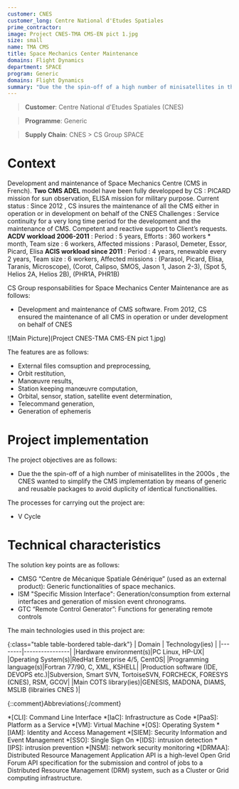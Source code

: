 ```yaml
---
customer: CNES
customer_long: Centre National d'Etudes Spatiales
prime_contractor: 
image: Project CNES-TMA CMS-EN pict 1.jpg
size: small
name: TMA CMS
title: Space Mechanics Center Maintenance
domains: Flight Dynamics
department: SPACE
program: Generic
domains: Flight Dynamics
summary: "Due the the spin-off of a high number of minisatellites in the 2000s , the CNES wanted to simplify the CMS implementation by means of generic and reusable packages to avoid duplicity of identical functionalities."
---
```


> __Customer__\: Centre National d'Etudes Spatiales (CNES)

> __Programme__\: Generic

> __Supply Chain__\: CNES >  CS Group SPACE


# Context

Development and maintenance of  Space Mechanics Centre (CMS in French). **Two CMS ADEL** model have been fully developped by CS : 
PICARD mission for sun observation,
ELISA mission for military purpose.
Current status : Since 2012 , CS insures the maintenance of all the CMS either in operation or in development on behalf of the CNES
Challenges : Service continuity for a very long time period for the development and the maintenance of CMS. Competent and reactive support to Client’s requests.
**ACDV workload 2006-2011** : 
Period : 5 years, Efforts : 360 workers * month, Team size : 6 workers, Affected missions : Parasol, Demeter, Essor, Picard, Elisa
**ACIS workload since 2011** :
Period : 4 years, renewable every 2 years, Team size : 6 workers, Affected missions : (Parasol, Picard, Elisa, Taranis, Microscope), (Corot, Calipso, SMOS, Jason 1, Jason 2-3), (Spot 5, Helios 2A, Helios 2B), (PHR1A, PHR1B)

CS Group responsabilities for Space Mechanics Center Maintenance are as follows:
* Development and maintenance of CMS software. From 2012, CS ensured the maintenance of all CMS in operation or under development on behalf of CNES

![Main Picture](Project CNES-TMA CMS-EN pict 1.jpg)

The features are as follows:
* External files comsuption and preprocessing,
* Orbit restitution,
* Manœuvre results,
* Station keeping manœuvre computation,
* Orbital, sensor, station, satellite event determination,
* Telecommand generation,
* Generation of ephemeris

# Project implementation

The project objectives are as follows:
* Due the the spin-off of a high number of minisatellites in the 2000s , the CNES wanted to simplify the CMS implementation by means of generic and reusable packages to avoid duplicity of identical functionalities.

The processes for carrying out the project are:
* V Cycle

# Technical characteristics

The solution key points are as follows:
* CMSG “Centre de Mécanique Spatiale Générique” (used as an external product): Generic functionalities of space mechanics. 
* ISM "Specific Mission Interface": Generation/consumption from external interfaces and generation of mission event chronograms.
* GTC “Remote Control Generator”: Functions for generating remote controls



The main technologies used in this project are:

{:class="table table-bordered table-dark"}
| Domain | Technology(ies) |
|--------|----------------|
|Hardware environment(s)|PC Linux, HP-UX|
|Operating System(s)|RedHat Enterprise 4/5, CentOS|
|Programming language(s)|Fortran 77/90, C, XML, KSHELL|
|Production software (IDE, DEVOPS etc.)|Subversion, Smart SVN, TortoiseSVN, FORCHECK, FORESYS (CNES), RSM, GCOV|
|Main COTS library(ies)|GENESIS, MADONA, DIAMS, MSLIB (librairies CNES )|



{::comment}Abbreviations{:/comment}

*[CLI]: Command Line Interface
*[IaC]: Infrastructure as Code
*[PaaS]: Platform as a Service
*[VM]: Virtual Machine
*[OS]: Operating System
*[IAM]: Identity and Access Management
*[SIEM]: Security Information and Event Management
*[SSO]: Single Sign On
*[IDS]: intrusion detection
*[IPS]: intrusion prevention
*[NSM]: network security monitoring
*[DRMAA]: Distributed Resource Management Application API is a high-level Open Grid Forum API specification for the submission and control of jobs to a Distributed Resource Management (DRM) system, such as a Cluster or Grid computing infrastructure.
